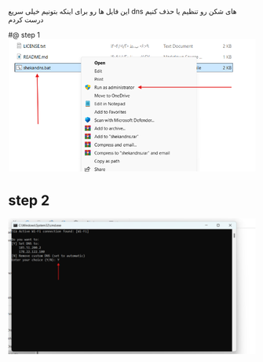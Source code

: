 این فایل ها رو برای اینکه بتونیم خیلی سریع dns های شکن رو تنظیم یا حذف کنیم درست کردم

#@ step 1
![step 1](st1.png)
# step 2
![step 2](st2.png)